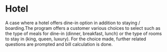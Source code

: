 # Hotel

A case where a hotel offers dine-in option in addition to staying / boarding.The program 
offers a customer various choices to select such as the type of meals for dine-in (dinner, 
breakfast, lunch) or the type of rooms to stay in (king, queen, luxury). For the choice made, further 
related questions are prompted and bill calculation is done. 
